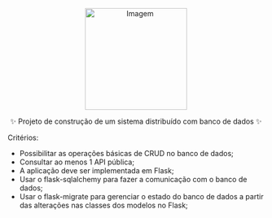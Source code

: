 <p align="center">
   <img src="https://github.com/joselainejrs/eiTurista/assets/55799037/6b29f4cc-cf6f-4751-ab2a-312c1542d93d.png" color="white" width="200px" alt="Imagem">
</p>
<p align="center">✨ Projeto de construção de um sistema distribuído com banco de dados ✨ </p>


Critérios:
- Possibilitar as operações básicas de CRUD no banco de dados;
- Consultar ao menos 1 API pública;
- A aplicação deve ser implementada em Flask;
- Usar o flask-sqlalchemy para fazer a comunicação com o banco de dados;
- Usar o flask-migrate para gerenciar o estado do banco de dados a partir das alterações nas classes dos modelos no Flask;
